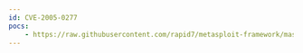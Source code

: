 ```yaml
---
id: CVE-2005-0277
pocs:
    - https://raw.githubusercontent.com/rapid7/metasploit-framework/master/modules/exploits/windows/ftp/3cdaemon_ftp_user.rb
---
```

